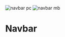 ![navbar pc](https://user-images.githubusercontent.com/69393041/136820479-45bf3865-7ef5-4f26-910a-ec9235a3362f.PNG)
![navbar mb](https://user-images.githubusercontent.com/69393041/136820489-49eb2504-c530-41b1-9fb0-dac15d0c4f8f.PNG)
# Navbar
